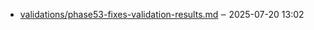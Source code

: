 - [validations/phase53-fixes-validation-results.md](validations/phase53-fixes-validation-results.md) ‒ 2025-07-20 13:02
